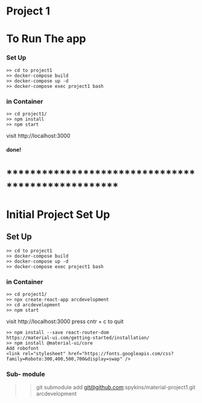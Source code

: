 # Project 1

# To Run The app

### Set Up
    >> cd to project1
    >> docker-compose build
    >> docker-compose up -d 
    >> docker-compose exec project1 bash

### in Container
    >> cd project1/
    >> npm install
    >> npm start
visit http://localhost:3000 

#### done!

# ***************************************************

# Initial Project Set Up
## Set Up
    >> cd to project1
    >> docker-compose build
    >> docker-compose up -d 
    >> docker-compose exec project1 bash

### in Container
    >> cd project1/
    >> npx create-react-app arcdevelopment
    >> cd arcdevelopment
    >> npm start

visit http://localhost:3000 
press cntr + c to quit 

    >> npm install --save react-router-dom
    https://material-ui.com/getting-started/installation/   
    >> npm install @material-ui/core
    Add robofont
    <link rel="stylesheet" href="https://fonts.googleapis.com/css?family=Roboto:300,400,500,700&display=swap" />

### Sub- module
>> git submodule add git@github.com:spykins/material-project1.git arcdevelopment